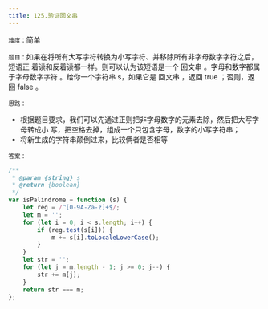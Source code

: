```yaml
---
title: 125.验证回文串
---
```


`难度：`简单

`题目：`如果在将所有大写字符转换为小写字符、并移除所有非字母数字字符之后，短语正
着读和反着读都一样。则可以认为该短语是一个 回文串 。字母和数字都属于字母数字字符
。给你一个字符串 s，如果它是 回文串 ，返回 true ；否则，返回 false 。

`思路：`

-   根据题目要求，我们可以先通过正则把非字母数字的元素去除，然后把大写字母转成小
    写，把空格去掉，组成一个只包含字母，数字的小写字符串；
-   将新生成的字符串颠倒过来，比较俩者是否相等

`答案：`

```js
/**
 * @param {string} s
 * @return {boolean}
 */
var isPalindrome = function (s) {
	let reg = /^[0-9A-Za-z]+$/;
	let m = '';
	for (let i = 0; i < s.length; i++) {
		if (reg.test(s[i])) {
			m += s[i].toLocaleLowerCase();
		}
	}
	let str = '';
	for (let j = m.length - 1; j >= 0; j--) {
		str += m[j];
	}
	return str === m;
};
```
